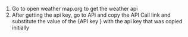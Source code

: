 <!-- FOR THE index.js -->
1. Go to open weather map.org to get the weather api 
2. After getting the api key, go to APi and copy the API Call link and substitute the value of the {API key } with the api key that was copied initially
